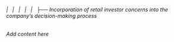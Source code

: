 ###### |   |   |   |   |   ├── Incorporation of retail investor concerns into the company’s decision-making process

*Add content here*
